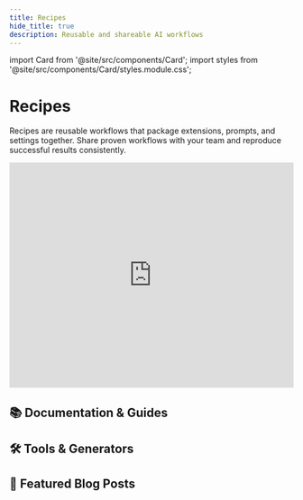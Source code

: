 ```yaml
---
title: Recipes
hide_title: true
description: Reusable and shareable AI workflows
---
```


import Card from '@site/src/components/Card';
import styles from '@site/src/components/Card/styles.module.css';

<h1 className={styles.pageTitle}>Recipes</h1>
<p className={styles.pageDescription}>
  Recipes are reusable workflows that package extensions, prompts, and settings together. Share proven workflows with your team and reproduce successful results consistently.
</p>

 <div className="video-container margin-bottom--lg">
  <iframe 
    width="100%"
    height="400"
    src="https://www.youtube.com/embed/8rTliYrQ6Iw"
    title="Create Reusable AI Agents with Recipes"
    frameBorder="0"
    allow="accelerometer; autoplay; clipboard-write; encrypted-media; gyroscope; picture-in-picture"
    allowFullScreen
  ></iframe>
</div> 

<div className={styles.categorySection}>
  <h2 className={styles.categoryTitle}>📚 Documentation & Guides</h2>
  <div className={styles.cardGrid}>
    <Card 
      title="Shareable Recipes"
      description="Share a Goose session setup (including tools, goals, and instructions) as a reusable recipe that others can launch with a single click."
      link="/docs/guides/recipes/session-recipes"
    />
    <Card 
      title="Recipe Reference Guide"
      description="Complete technical reference for creating and customizing recipes in Goose via the CLI."
      link="/docs/guides/recipes/recipe-reference"
    />
    <Card 
      title="Goose Recipes Tutorial"
      description="Learn how to create and use Goose recipes with prompts, parameters, MCP servers, and more."
      link="/docs/tutorials/recipes-tutorial"
    />
    <Card 
      title="Sub-Recipes"
      description="Learn how a recipe can use sub-recipes to do specific tasks."
      link="/docs/guides/recipes/subrecipes"
    />
  </div>
</div>

<div className={styles.categorySection}>
  <h2 className={styles.categoryTitle}>🛠️ Tools & Generators</h2>
  <div className={styles.cardGrid}>
    <Card 
      title="Recipe Generator"
      description="Interactive tool that creates a shareable Goose recipe URL that others can use to launch a session with your predefined settings."
      link="/recipe-generator"
    />
    <Card 
      title="Recipe Cookbook"
      description="Browse our collection of ready-to-use recipes. Find and adapt recipes for common development scenarios."
      link="/recipes"
    />
  </div>
</div>

<div className={styles.categorySection}>
  <h2 className={styles.categoryTitle}>📝 Featured Blog Posts</h2>
  <div className={styles.cardGrid}>
    <Card
      title="Championship Driven Development"
      description="Recipes to accelerate your developer team's workflow."
      link="/blog/2025/05/09/developers-ai-playbook-for-team-efficiency"
    />
    <Card
      title="A Recipe for Success"
      description="The value of scaling agentic workflows with recipes."
      link="/blog/2025/05/06/recipe-for-success"
    />
  </div>
</div>
